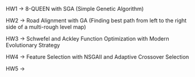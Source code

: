 HW1 -> 8-QUEEN with SGA (Simple Genetic Algorithm)

HW2 -> Road Alignment with GA (Finding best path from left to the right side of a multi-rough level map)

HW3 -> Schwefel and Ackley Function Optimization with Modern Evolutionary Strategy

HW4 -> Feature Selection with NSGAII and Adaptive Crossover Selection

HW5 ->
